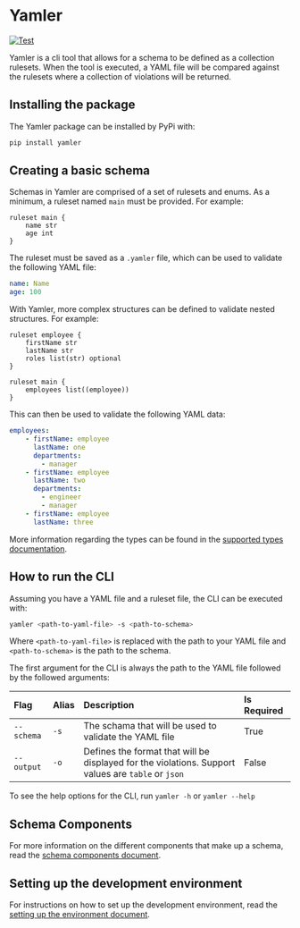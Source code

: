 # Yamler

[![Test](https://github.com/Ryan95Z/yamler/actions/workflows/test.yaml/badge.svg)](https://github.com/Ryan95Z/yamler/actions/workflows/test.yaml)

Yamler is a cli tool that allows for a schema to be defined as a collection rulesets. When the tool is executed, a YAML file will be compared against the rulesets where a collection of violations will be returned.

## Installing the package

The Yamler package can be installed by PyPi with:

```bash
pip install yamler
```

## Creating a basic schema

Schemas in Yamler are comprised of a set of rulesets and enums. As a minimum, a ruleset named `main` must be provided. For example:

```text
ruleset main {
    name str
    age int
}
```

The ruleset must be saved as a `.yamler` file, which can be used to validate the following YAML file:

```yaml
name: Name
age: 100
```

With Yamler, more complex structures can be defined to validate nested structures. For example:

```text
ruleset employee {
    firstName str
    lastName str
    roles list(str) optional
}

ruleset main {
    employees list((employee))
}
```

This can then be used to validate the following YAML data:

```yaml
employees:
    - firstName: employee
      lastName: one
      departments:
        - manager
    - firstName: employee
      lastName: two
      departments:
        - engineer
        - manager
    - firstName: employee
      lastName: three
```

More information regarding the types can be found in the [supported types documentation](./docs/schema_types.md).

## How to run the CLI

Assuming you have a YAML file and a ruleset file, the CLI can be executed with:

```bash
yamler <path-to-yaml-file> -s <path-to-schema>
```

Where `<path-to-yaml-file>` is replaced with the path to your YAML file and `<path-to-schema>` is the path to the schema.

The first argument for the CLI is always the path to the YAML file followed by the followed arguments:

| Flag | Alias | Description | Is Required |
|:-----|:------|:------------|:------------|
| `--schema` | `-s` | The schama that will be used to validate the YAML file | True |
| `--output` | `-o` | Defines the format that will be displayed for the violations. Support values are `table` or `json` | False |

To see the help options for the CLI, run `yamler -h` or `yamler --help`

## Schema Components

For more information on the different components that make up a schema, read the [schema components document](./docs/schema_components.md).

## Setting up the development environment

For instructions on how to set up the development environment, read the [setting up the environment document](./docs/setting_up_the_environment.md).
